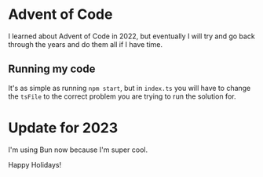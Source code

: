 # Advent of Code

I learned about Advent of Code in 2022, but eventually I will try and go back through the years and do them all if I have time.

## Running my code

It's as simple as running `npm start`, but in `index.ts` you will have to change the `tsFile` to the correct problem you are trying to run the solution for.

# Update for 2023

I'm using Bun now because I'm super cool.

Happy Holidays!
